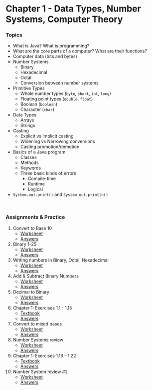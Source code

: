 # Chapter 1 - Data Types, Number Systems, Computer Theory


### Topics
- What is Java? What is programming?
- What are the core parts of a computer? What are their functions?
- Computer data (bits and bytes)
- Number Systems
    - Binary
    - Hexadecimal 
    - Octal 
    - Conversion between number systems
- Primitive Types
    - Whole number types (```byte```, ```short```, ```int```, ```long```)
    - Floating point types (```double```, ```float```)
    - Boolean (```boolean```)
    - Character (```char```)
- Data Types
    - Arrays
    - Strings
- Casting
    - Explicit vs Implicit casting
    - Widening vs Narrowing conversions
    - Casting promotion/demotion
- Basics of a Java program
    - Classes
    - Methods
    - Keywords
    - Three basic kinds of errors
        - Compile-time
        - Runtime
        - Logical
- ```System.out.print()``` and ```System.out.println()```

<br>

### Assignments & Practice

1. Convert to Base 10
    - [Worksheet](./Ch1_Assignments/convert_to_base_10.pdf)
    - [Answers]()
2. Binary 1-25
    - [Worksheet](./Ch1_Assignments/Binary_1-25.JPG)
    - [Answers]()
3. Writing numbers in Binary, Octal, Hexadecimal
    - [Worksheet](./Ch1_Assignments/Binary_Hexadecimal_Octal_WS.pdf)
    - [Answers]()
4. Add & Subtract Binary Numbers
    - [Worksheet](./Ch1_Assignments/Add_Subtract_Binary_WS.pdf)
    - [Answers]()
5. Decimal to Binary
    - [Worksheet](./Ch1_Assignments/Decimal_to_Binary.pdf)
    - [Answers]()
6. Chapter 1: Exercises 1.1 - 1.15
    - [Textbook](./JSS_ch1.pdf)
    - [Answers]()
7. Convert to mixed bases
    - [Worksheet](./Ch1_Assignments/convert_to_mixed_bases.pdf)
    - [Answers]()
8. Number Systems review
    - [Worksheet](./Ch1_Assignments/WS_Number+Systems.pdf)
    - [Answers]()
9. Chapter 1: Exercises 1.16 - 1.22
    - [Textbook](./JSS_ch1.pdf)
    - [Answers]()
10. Number System review #2
    - [Worksheet](./Ch1_Assignments/REVIEW_2_Number_Systems.pdf)
    - [Answers]()

